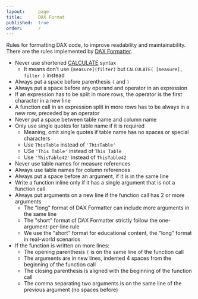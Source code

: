 ```yaml
---
layout:     page
title:      DAX Format
published:  true
order:      /
---
```


Rules for formatting DAX code, to improve readability and maintainability. There are the rules implemented by [DAX Formatter](https://www.daxformatter.com).

- Never use shortened [CALCULATE](https://dax.guide/calculate) syntax
    - It means don’t use `[measure](filter)` but `CALCULATE( [measure], filter )` instead
- Always put a space before parenthesis `(` and `)`
- Always put a space before any operand and operator in an expression
- If an expression has to be split in more rows, the operator is the first character in a new line
- A function call in an expression split in more rows has to be always in a new row, preceded by an operator
- Never put a space between table name and column name
- Only use single quotes for table name if it is required
    - Meaning, omit single quotes if table name has no spaces or special characters
    - Use `ThisTable` instead of `'ThisTable'`
    - USe `'This Table'` instead of `This Table`
    - Use `'ThisTable42'` instead of `ThisTable42`
- Never use table names for measure references
- Always use table names for column references
- Always put a space before an argument, if it is in the same line
- Write a function inline only if it has a single argument that is not a function call
- Always put arguments on a new line if the function call has 2 or more arguments
    - The "long" format of DAX Formatter can include more arguments in the same line
    - The "short" format of DAX Formatter strictly follow the one-argument-per-line rule
    - We use the "short" format for educational content, the "long" format in real-world scenarios 
- If the function is written on more lines:
    - The opening parenthesis `(` is on the same line of the function call
    - The arguments are in new lines, indented 4 spaces from the beginning of the function call
    - The closing parenthesis is aligned with the beginning of the function call
    - The comma separating two arguments is on the same line of the previous argument (no spaces before)
